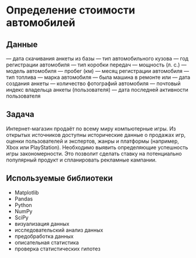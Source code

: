 # Определение стоимости автомобилей
## Данные
— дата скачивания анкеты из базы 
— тип автомобильного кузова 
— год регистрации автомобиля
— тип коробки передач 
— мощность (л. с.) 
— модель автомобиля
— пробег (км) 
— месяц регистрации автомобиля 
— тип топлива 
— марка автомобиля 
— была машина в ремонте или 
— дата создания анкеты
— количество фотографий автомобиля
— почтовый индекс владельца анкеты (пользователя)
— дата последней активности пользователя

## Задача
Интернет-магазин продаёт по всему миру компьютерные игры. Из открытых источников доступны исторические данные о продажах игр, оценки пользователей и экспертов, жанры и платформы (например, Xbox или PlayStation). Необходимо выявить определяющие успешность игры закономерности. Это позволит сделать ставку на потенциально популярный продукт и спланировать рекламные кампании.

## Используемые библиотеки
- Matplotlib
- Pandas
- Python
- NumPy
- SciPy
- визуализация данных
- исследовательский анализ данных
- предобработка данных
- описательная статистика
- проверка статистических гипотез
